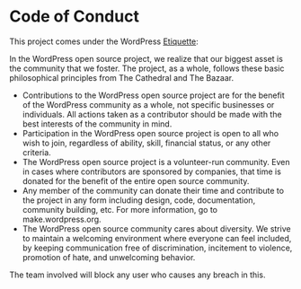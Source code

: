 # Code of Conduct

This project comes under the WordPress [Etiquette](https://wordpress.org/about/etiquette/):

In the WordPress open source project, we realize that our biggest asset is the community that we foster. The project, as a whole, follows these basic philosophical principles from The Cathedral and The Bazaar.

-   Contributions to the WordPress open source project are for the benefit of the WordPress community as a whole, not specific businesses or individuals. All actions taken as a contributor should be made with the best interests of the community in mind.
-   Participation in the WordPress open source project is open to all who wish to join, regardless of ability, skill, financial status, or any other criteria.
-   The WordPress open source project is a volunteer-run community. Even in cases where contributors are sponsored by companies, that time is donated for the benefit of the entire open source community.
-   Any member of the community can donate their time and contribute to the project in any form including design, code, documentation, community building, etc. For more information, go to make.wordpress.org.
-   The WordPress open source community cares about diversity. We strive to maintain a welcoming environment where everyone can feel included, by keeping communication free of discrimination, incitement to violence, promotion of hate, and unwelcoming behavior.

The team involved will block any user who causes any breach in this.
